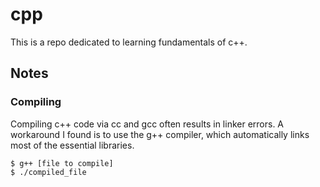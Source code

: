 # cpp

This is a repo dedicated to learning fundamentals of c++.

## Notes

### Compiling

Compiling c++ code via cc and gcc often results in linker errors. A workaround I found is to use the g++ compiler, which automatically links most of the essential libraries.

```
$ g++ [file to compile]
$ ./compiled_file
```
